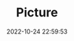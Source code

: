 ---
weight: 1
images:
- /images/edited/214.jpeg
title: Picture
date: 2022-10-24 22:59:53
tags: [luminar neo,work,person]
---